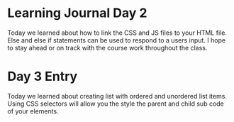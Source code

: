 # Learning Journal Day 2

Today we learned about how to link the CSS and JS files to your HTML file. Else and else if statements can be used to respond to a users input. I hope to stay ahead or on track with the course work throughout the class.

# Day 3 Entry

Today we learned about creating list with ordered and unordered list items. Using CSS selectors will allow you the style the parent and child sub code of your elements. 

